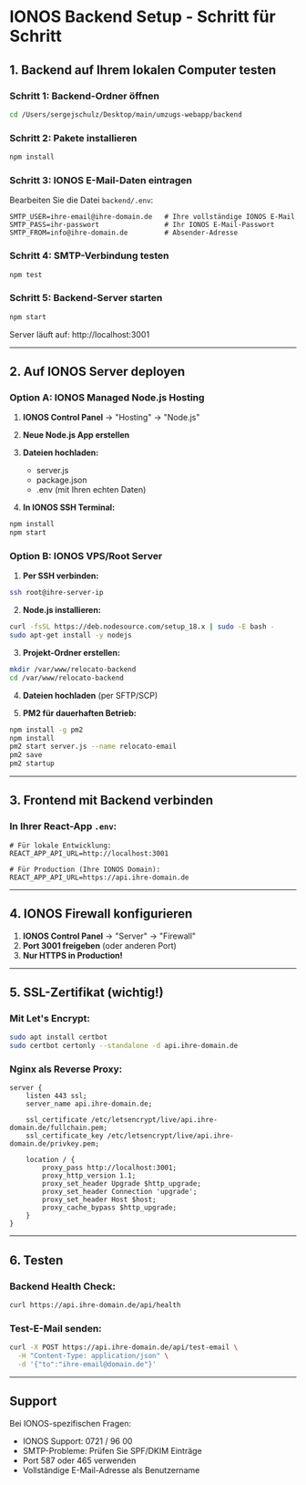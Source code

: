 # IONOS Backend Setup - Schritt für Schritt

## 1. Backend auf Ihrem lokalen Computer testen

### Schritt 1: Backend-Ordner öffnen
```bash
cd /Users/sergejschulz/Desktop/main/umzugs-webapp/backend
```

### Schritt 2: Pakete installieren
```bash
npm install
```

### Schritt 3: IONOS E-Mail-Daten eintragen
Bearbeiten Sie die Datei `backend/.env`:
```
SMTP_USER=ihre-email@ihre-domain.de   # Ihre vollständige IONOS E-Mail
SMTP_PASS=ihr-passwort                # Ihr IONOS E-Mail-Passwort  
SMTP_FROM=info@ihre-domain.de         # Absender-Adresse
```

### Schritt 4: SMTP-Verbindung testen
```bash
npm test
```

### Schritt 5: Backend-Server starten
```bash
npm start
```

Server läuft auf: http://localhost:3001

---

## 2. Auf IONOS Server deployen

### Option A: IONOS Managed Node.js Hosting

1. **IONOS Control Panel** → "Hosting" → "Node.js"
2. **Neue Node.js App erstellen**
3. **Dateien hochladen:**
   - server.js
   - package.json
   - .env (mit Ihren echten Daten)

4. **In IONOS SSH Terminal:**
```bash
npm install
npm start
```

### Option B: IONOS VPS/Root Server

1. **Per SSH verbinden:**
```bash
ssh root@ihre-server-ip
```

2. **Node.js installieren:**
```bash
curl -fsSL https://deb.nodesource.com/setup_18.x | sudo -E bash -
sudo apt-get install -y nodejs
```

3. **Projekt-Ordner erstellen:**
```bash
mkdir /var/www/relocato-backend
cd /var/www/relocato-backend
```

4. **Dateien hochladen** (per SFTP/SCP)

5. **PM2 für dauerhaften Betrieb:**
```bash
npm install -g pm2
npm install
pm2 start server.js --name relocato-email
pm2 save
pm2 startup
```

---

## 3. Frontend mit Backend verbinden

### In Ihrer React-App `.env`:
```
# Für lokale Entwicklung:
REACT_APP_API_URL=http://localhost:3001

# Für Production (Ihre IONOS Domain):
REACT_APP_API_URL=https://api.ihre-domain.de
```

---

## 4. IONOS Firewall konfigurieren

1. **IONOS Control Panel** → "Server" → "Firewall"
2. **Port 3001 freigeben** (oder anderen Port)
3. **Nur HTTPS in Production!**

---

## 5. SSL-Zertifikat (wichtig!)

### Mit Let's Encrypt:
```bash
sudo apt install certbot
sudo certbot certonly --standalone -d api.ihre-domain.de
```

### Nginx als Reverse Proxy:
```nginx
server {
    listen 443 ssl;
    server_name api.ihre-domain.de;
    
    ssl_certificate /etc/letsencrypt/live/api.ihre-domain.de/fullchain.pem;
    ssl_certificate_key /etc/letsencrypt/live/api.ihre-domain.de/privkey.pem;
    
    location / {
        proxy_pass http://localhost:3001;
        proxy_http_version 1.1;
        proxy_set_header Upgrade $http_upgrade;
        proxy_set_header Connection 'upgrade';
        proxy_set_header Host $host;
        proxy_cache_bypass $http_upgrade;
    }
}
```

---

## 6. Testen

### Backend Health Check:
```bash
curl https://api.ihre-domain.de/api/health
```

### Test-E-Mail senden:
```bash
curl -X POST https://api.ihre-domain.de/api/test-email \
  -H "Content-Type: application/json" \
  -d '{"to":"ihre-email@domain.de"}'
```

---

## Support

Bei IONOS-spezifischen Fragen:
- IONOS Support: 0721 / 96 00
- SMTP-Probleme: Prüfen Sie SPF/DKIM Einträge
- Port 587 oder 465 verwenden
- Vollständige E-Mail-Adresse als Benutzername